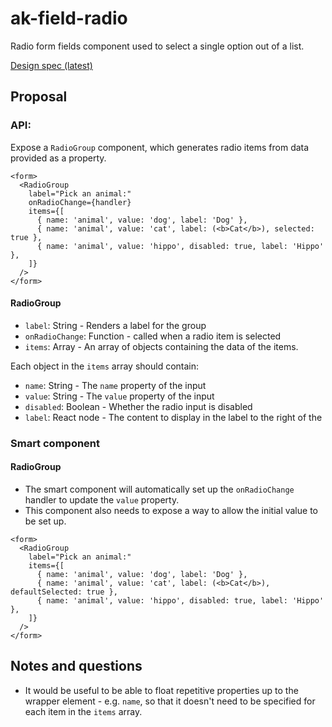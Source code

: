 # ak-field-radio

Radio form fields component used to select a single option out of a list.

[Design spec (latest)](https://extranet.atlassian.com/display/ADG/Radios+product)

## Proposal

### API:

Expose a `RadioGroup` component, which generates radio items from data provided as a property.

```
<form>
  <RadioGroup
    label="Pick an animal:"
    onRadioChange={handler}
    items={[
      { name: 'animal', value: 'dog', label: 'Dog' },
      { name: 'animal', value: 'cat', label: (<b>Cat</b>), selected: true },
      { name: 'animal', value: 'hippo', disabled: true, label: 'Hippo' },
    ]}
  />
</form>
```

#### RadioGroup

* `label`: String - Renders a label for the group
* `onRadioChange`: Function - called when a radio item is selected
* `items`: Array - An array of objects containing the data of the items.

Each object in the `items` array should contain:

* `name`: String - The `name` property of the input
* `value`: String - The `value` property of the input
* `disabled`: Boolean - Whether the radio input is disabled
* `label`: React node - The content to display in the label to the right of the

### Smart component

#### RadioGroup

* The smart component will automatically set up the `onRadioChange` handler to update the `value` property.
* This component also needs to expose a way to allow the initial value to be set up.

```
<form>
  <RadioGroup
    label="Pick an animal:"
    items={[
      { name: 'animal', value: 'dog', label: 'Dog' },
      { name: 'animal', value: 'cat', label: (<b>Cat</b>), defaultSelected: true },
      { name: 'animal', value: 'hippo', disabled: true, label: 'Hippo' },
    ]}
  />
</form>
```

## Notes and questions

* It would be useful to be able to float repetitive properties up to the wrapper element - e.g. `name`, so that it doesn't need to be specified for each item in the `items` array.
